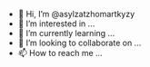 - 👋 Hi, I’m @asylzatzhomartkyzy
- 👀 I’m interested in ...
- 🌱 I’m currently learning ...
- 💞️ I’m looking to collaborate on ...
- 📫 How to reach me ...

<!---
asylzatzhomartkyzy/asylzatzhomartkyzy is a ✨ special ✨ repository because its `README.md` (this file) appears on your GitHub profile.
You can click the Preview link to take a look at your changes.
--->
